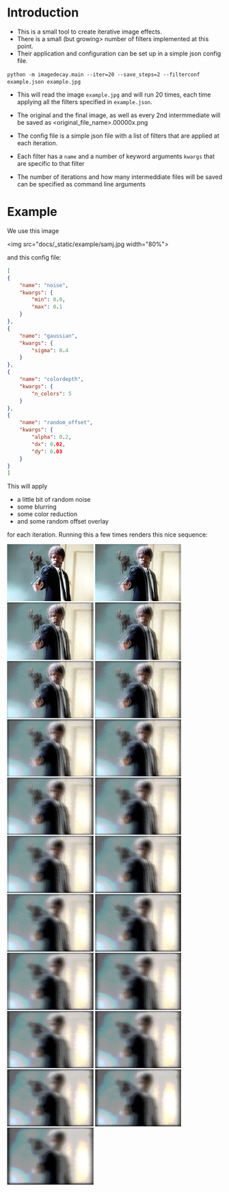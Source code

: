 Introduction
============

* This is a small tool to create iterative image effects.
* There is a small (but growing> number of filters implemented at this point.
* Their application and configuration can be set up in a simple json config file.

``python -m imagedecay.main --iter=20 --save_steps=2 --filterconf example.json example.jpg``


* This will read the image ``example.jpg`` and will run 20 times, each time applying all the filters specified in ``example.json``.
* The original and the final image, as well as every 2nd intermmediate will be saved as <original_file_name>.00000x.png

* The config file is a simple json file with a list of filters that are applied at each iteration.
* Each filter has a ``name`` and a number of keyword arguments ``kwargs`` that are specific to that filter
* The number of iterations and how many intermeddiate files will be saved can be specified as command line arguments

Example
=======

We use this image

<img src="docs/_static/example/samj.jpg width="80%">
   
and this config file:

```json
[
{
    "name": "noise",
    "kwargs": {
        "min": 0.0,
        "max": 0.1
    }
},
{
    "name": "gaussian",
    "kwargs": {
        "sigma": 0.4
    }
},
{
    "name": "colordepth",
    "kwargs": {
        "n_colors": 5
    }
},
{
    "name": "random_offset",
    "kwargs": {
        "alpha": 0.2,
        "dx": 0.02,
        "dy": 0.03
    }
}
]
```


This will apply 

* a little bit of random noise
* some blurring
* some color reduction
* and some random offset overlay

for each iteration.
Running this a few times renders this nice sequence:


<img src="docs/_static/example/samj.jpg.000000.png" width="40%">


   
<img src="docs/_static/example/samj.jpg.000001.png" width="40%">


   
<img src="docs/_static/example/samj.jpg.000002.png" width="40%">


   
<img src="docs/_static/example/samj.jpg.000003.png" width="40%">


   
<img src="docs/_static/example/samj.jpg.000004.png" width="40%">


   
<img src="docs/_static/example/samj.jpg.000005.png" width="40%">


   
<img src="docs/_static/example/samj.jpg.000006.png" width="40%">


   
<img src="docs/_static/example/samj.jpg.000007.png" width="40%">


   
<img src="docs/_static/example/samj.jpg.000008.png" width="40%">


   
<img src="docs/_static/example/samj.jpg.000009.png" width="40%">


   
<img src="docs/_static/example/samj.jpg.000010.png" width="40%">


   
<img src="docs/_static/example/samj.jpg.000011.png" width="40%">


   
<img src="docs/_static/example/samj.jpg.000012.png" width="40%">


   
<img src="docs/_static/example/samj.jpg.000013.png" width="40%">


   
<img src="docs/_static/example/samj.jpg.000014.png" width="40%">


   
<img src="docs/_static/example/samj.jpg.000015.png" width="40%">


   
<img src="docs/_static/example/samj.jpg.000016.png" width="40%">


   
<img src="docs/_static/example/samj.jpg.000017.png" width="40%">


   
<img src="docs/_static/example/samj.jpg.000018.png" width="40%">


   
<img src="docs/_static/example/samj.jpg.000019.png" width="40%">


   
<img src="docs/_static/example/samj.jpg.000020.png" width="40%">


   

